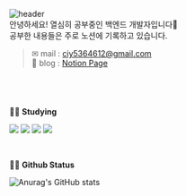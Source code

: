 ![header](https://capsule-render.vercel.app/api?type=waving&color=DFECFF&height=100&section=header&text=CINY's%20GitHub&fontAlign=16&fontSize=40&fontColor=404040)
<br>
안녕하세요! 열심히 공부중인 백엔드 개발자입니다💪 <br>
공부한 내용들은 주로 노션에 기록하고 있습니다.

> ✉ mail : ciy5364612@gmail.com <br>
> 📌 blog : <a href="https://just-coding-study.notion.site/34770e045ecb47afac2f05ab7ff95bc2"> Notion Page </a> <br>

# 

<br>

🏃‍♀️ **Studying**<br>

<img src="https://img.shields.io/badge/JAVA-red?style=flat&logoColor=#6DB33F"/> <img src="https://img.shields.io/badge/Springboot-6DB33F?style=flat-squre&logo=spring boot&logoColor=white"/> <img src="https://img.shields.io/badge/MySQL-4479A1?style=flat-squre&logo=MySQL&logoColor=white"/> <img src="https://img.shields.io/badge/AWS-232F3E?style=flat-squre&logo=amazon aws&logoColor=white"/> 


<br>

🏃‍♀️ **Github Status** <br>

![Anurag's GitHub stats](https://github-readme-stats.vercel.app/api?username=CINY4612&theme=nord&show_icons=true&hide_title=true&text_bold=false)
